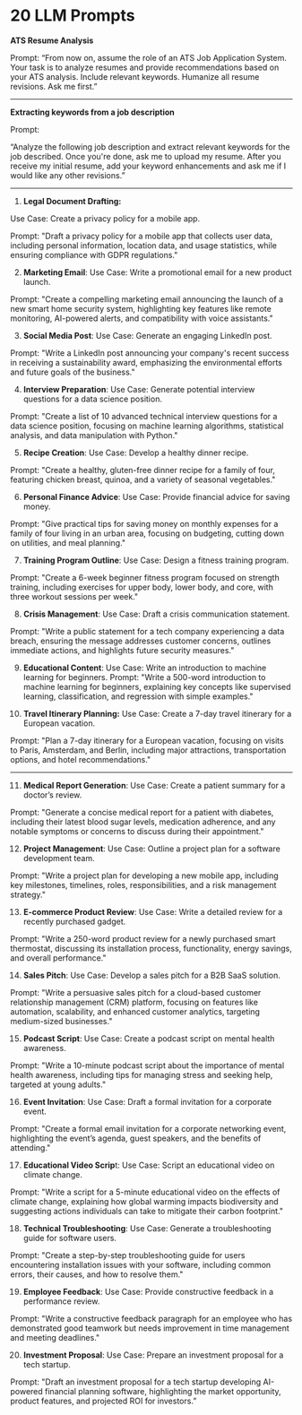 # 20 LLM Prompts

**ATS Resume Analysis**

Prompt: “From now on, assume the role of an ATS Job Application System. Your task is to analyze resumes and provide recommendations based on your ATS analysis. Include relevant keywords. Humanize all resume revisions. Ask me first.”

---

**Extracting keywords from a job description**

Prompt:

“Analyze the following job description and extract relevant keywords for the job described. Once you're done, ask me to upload my resume. After you receive my initial resume, add your keyword enhancements and ask me if I would like any other revisions.”

---

1. **Legal Document Drafting:**

Use Case: Create a privacy policy for a mobile app.

Prompt: "Draft a privacy policy for a mobile app that collects user data, including personal information, location data, and usage statistics, while ensuring compliance with GDPR regulations."

2. **Marketing Email**:
Use Case: Write a promotional email for a new product launch.

Prompt: "Create a compelling marketing email announcing the launch of a new smart home security system, highlighting key features like remote monitoring, AI-powered alerts, and compatibility with voice assistants."

3. **Social Media Post**:
Use Case: Generate an engaging LinkedIn post.

Prompt: "Write a LinkedIn post announcing your company's recent success in receiving a sustainability award, emphasizing the environmental efforts and future goals of the business."

4. **Interview Preparation**:
Use Case: Generate potential interview questions for a data science position.

Prompt: "Create a list of 10 advanced technical interview questions for a data science position, focusing on machine learning algorithms, statistical analysis, and data manipulation with Python."

5. **Recipe Creation**:
Use Case: Develop a healthy dinner recipe.

Prompt: "Create a healthy, gluten-free dinner recipe for a family of four, featuring chicken breast, quinoa, and a variety of seasonal vegetables."

6. **Personal Finance Advice**:
Use Case: Provide financial advice for saving money.

Prompt: "Give practical tips for saving money on monthly expenses for a family of four living in an urban area, focusing on budgeting, cutting down on utilities, and meal planning."

7. **Training Program Outline**:
Use Case: Design a fitness training program.

Prompt: "Create a 6-week beginner fitness program focused on strength training, including exercises for upper body, lower body, and core, with three workout sessions per week."

8. **Crisis Management**:
Use Case: Draft a crisis communication statement.

Prompt: "Write a public statement for a tech company experiencing a data breach, ensuring the message addresses customer concerns, outlines immediate actions, and highlights future security measures."

9. **Educational Content**:
Use Case: Write an introduction to machine learning for beginners.
Prompt: "Write a 500-word introduction to machine learning for beginners, explaining key concepts like supervised learning, classification, and regression with simple examples."

10. **Travel Itinerary Planning:**
Use Case: Create a 7-day travel itinerary for a European vacation.

Prompt: "Plan a 7-day itinerary for a European vacation, focusing on visits to Paris, Amsterdam, and Berlin, including major attractions, transportation options, and hotel recommendations."

---

11. **Medical Report Generation**:
Use Case: Create a patient summary for a doctor’s review.

Prompt: "Generate a concise medical report for a patient with diabetes, including their latest blood sugar levels, medication adherence, and any notable symptoms or concerns to discuss during their appointment."

12. **Project Management**:
Use Case: Outline a project plan for a software development team.

Prompt: "Write a project plan for developing a new mobile app, including key milestones, timelines, roles, responsibilities, and a risk management strategy."

13. **E-commerce Product Review**:
Use Case: Write a detailed review for a recently purchased gadget.

Prompt: "Write a 250-word product review for a newly purchased smart thermostat, discussing its installation process, functionality, energy savings, and overall performance."

14. **Sales Pitch**:
Use Case: Develop a sales pitch for a B2B SaaS solution.

Prompt: "Write a persuasive sales pitch for a cloud-based customer relationship management (CRM) platform, focusing on features like automation, scalability, and enhanced customer analytics, targeting medium-sized businesses."

15. **Podcast Script**:
Use Case: Create a podcast script on mental health awareness.

Prompt: "Write a 10-minute podcast script about the importance of mental health awareness, including tips for managing stress and seeking help, targeted at young adults."

16. **Event Invitation**:
Use Case: Draft a formal invitation for a corporate event.

Prompt: "Create a formal email invitation for a corporate networking event, highlighting the event’s agenda, guest speakers, and the benefits of attending."

17. **Educational Video Scrip**t:
Use Case: Script an educational video on climate change.

Prompt: "Write a script for a 5-minute educational video on the effects of climate change, explaining how global warming impacts biodiversity and suggesting actions individuals can take to mitigate their carbon footprint."

18. **Technical Troubleshooting**:
Use Case: Generate a troubleshooting guide for software users.

Prompt: "Create a step-by-step troubleshooting guide for users encountering installation issues with your software, including common errors, their causes, and how to resolve them."

19. **Employee Feedback**:
Use Case: Provide constructive feedback in a performance review.

Prompt: "Write a constructive feedback paragraph for an employee who has demonstrated good teamwork but needs improvement in time management and meeting deadlines."

20. **Investment Proposal**:
Use Case: Prepare an investment proposal for a tech startup.

Prompt: "Draft an investment proposal for a tech startup developing AI-powered financial planning software, highlighting the market opportunity, product features, and projected ROI for investors.”